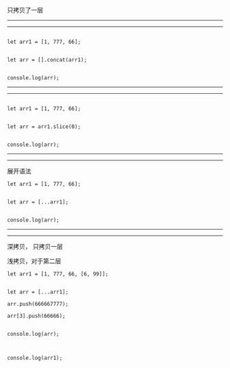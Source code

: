 只拷贝了一层



<hr>

<hr>

```

let arr1 = [1, 777, 66];


let arr = [].concat(arr1);


console.log(arr);

```


<hr>

<hr>



```

let arr1 = [1, 777, 66];


let arr = arr1.slice(0);


console.log(arr);
```



<hr>

<hr>



展开语法


```
let arr1 = [1, 777, 66];


let arr = [...arr1];


console.log(arr);

```




<hr>

<hr>


深拷贝， 只拷贝一层



浅拷贝，对于第二层



```
let arr1 = [1, 777, 66, [6, 99]];


let arr = [...arr1];

arr.push(666667777);

arr[3].push(66666);


console.log(arr);



console.log(arr1);


```





